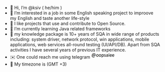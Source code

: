 - 👋 Hi, I’m @ksiv ( he/him )
- 👀 I’m interested in a job in some English speaking project to improove my English and taste another life-style
- 🤝 I like projects that use and contribute to Open Source.
- 🌱 I’m currently learning Java related frameworks
- 💼 my knowledge package is 10+ years of SQA in wide range of products including: system driver, network protocol, win applications, mobile applications, web services all-round testing (UI/API/DB). Apart from SQA activities I have several years of previous IT experience.
- ✉️ One could reach me using telegram ![alt text](https://github.com/ksiv/ksiv/blob/main/pict.jpg)
- :compass:	 My timezone is (GMT +3) 

<!---
ksiv/ksiv is a ✨ special ✨ repository because its `README.md` (this file) appears on your GitHub profile.
You can click the Preview link to take a look at your changes.
--->
